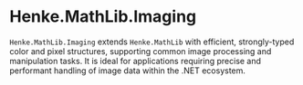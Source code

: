 # Henke.MathLib.Imaging

`Henke.MathLib.Imaging` extends `Henke.MathLib` with efficient, strongly-typed
color and pixel structures, supporting common image processing and manipulation
tasks. It is ideal for applications requiring precise and performant handling
of image data within the .NET ecosystem.